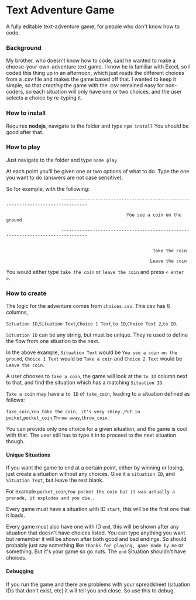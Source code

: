 # Text Adventure Game

 A fully editable text-adventure game, for people who don't know how to code.
 
 ### Background
 
  My brother, who doesn't know how to code, said he wanted to make a choose-your-own-adventure text game.
  I know he is familiar with Excel, so I coded this thing up in an afternoon, which just reads the different choices from a 
  .csv file and makes the game based off that. I wanted to keep it simple, so that _creating_ the game with the .csv remained easy for non-coders, so 
  each situation will only have one or two choices, and the user selects a choice by re-typing it. 
  
 ### How to install
 
 Requires __nodejs__, navigate to the folder and type `npm install` You should be good after that.
  
 ### How to play
 
 Just navigate to the folder and type `node play`
 
 At each point you'll be given one or two options of what to do. Type the one you want to do (answers are not case sensitive).
 
 So for example, with the following:
 
                         --------------------------------------------------------------------------------
     
                                                  You see a coin on the ground
     
                         --------------------------------------------------------------------------------
     
     
                                                            Take the coin
     
                                                           Leave the coin
                                                           

You would either type `take the coin` or `leave the coin` and press `< enter >`.

### How to create

The logic for the adventure comes from `choices.csv`. This csv has 6 columns,

`Situation ID`,`Situation Text`,`Choice 1 Text`,`to ID`,`Choice Text 2`,`to ID`.

`Situation ID` can be any string, but must be unique. They're used to define the flow from one situation to the next.

In the above example, `Situation Text` would be `You see a coin on the ground`,
`Choice 1 Text` would be `Take a coin` and `Choice 2 Text` would be `Leave the coin`. 

A user chooses to `Take a coin`, the game will look at the `to ID` column next to that, and find the situation which has a matching `Situation ID`.

`Take a coin` may have a `to ID` of `take_coin`, leading to a situation defined as follows:

`take_coin`,`You take the coin, it's very shiny.`,`Put in pocket`,`pocket_coin`,`Throw away`,`throw_coin`.

You can provide only one choice for a given situation, and the game is cool with that. The user still has to type it in to proceed to the next situation though.

#### Unique Situations
If you want the game to end at a certain point, either by winning or losing, just create a situation without any choices. 
Give it a `situation ID`, and `Situation Text`, but leave the rest blank. 

For example
`pocket_coin`,`You pocket the coin but it was actually a grenade, it explodes and you die.`.


Every game must have a situation with ID `start`, this will be the first one that it loads.

Every game must also have one with ID `end`, this will be shown after any situation that doesn't have choices listed. You can type anything you want but remember it will be shown after both good and bad endings. So should probably just say something like 
`Thanks for playing, game made by me` or something. But it's your game so go nuts. The `end` Situation shouldn't have choices.

#### Debugging
If you run the game and there are problems with your spreadsheet (situation IDs that don't exist, etc) it will tell you and close. So use this to debug.